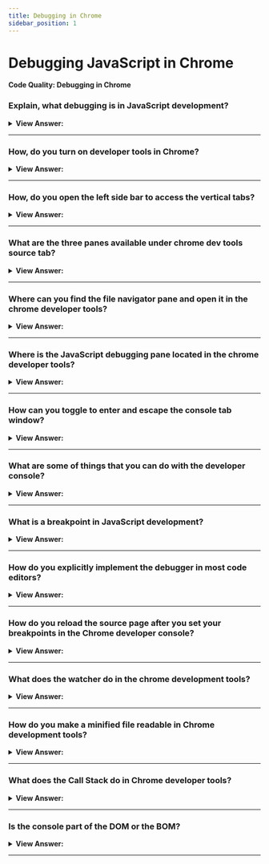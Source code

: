 ```yaml
---
title: Debugging in Chrome
sidebar_position: 1
---
```


# Debugging JavaScript in Chrome

**Code Quality: Debugging in Chrome**

<head>
  <title>Debugging in Chrome - Frontend Interview Questions & Answers</title>
  <meta charSet='utf-8' />
</head>

### Explain, what debugging is in JavaScript development?

<details>
  <summary><strong>View Answer:</strong></summary>
  <div>
  <div><strong>Interview Response:</strong> Debugging is the process of finding and fixing errors within a script.</div><br />
  <div><strong>Technical Response:</strong> Debugging is the process of finding and fixing errors within a script. All modern browsers and most other environments support debugging tools – a special UI in developer tools that makes debugging much easier. It also allows to trace the code step by step to see what exactly is going on.<br /><br />
  </div>
  </div>
</details>

---

### How, do you turn on developer tools in Chrome?

<details>
  <summary><strong>View Answer:</strong></summary>
  <div>
  <div><strong>Interview Response:</strong> You can turn on your chrome developer tools by pressing F12 or for Mac: (Cmd+Opt+I).
</div>
  </div>
</details>

---

### How, do you open the left side bar to access the vertical tabs?

<details>
  <summary><strong>View Answer:</strong></summary>
  <div>
  <div><strong>Interview Response:</strong> You can use the toggler button under the source tab to open the vertical tabs.<br /><br />
  <img src='/img/vertical-tabs.svg' />
</div>
  </div>
</details>

---

### What are the three panes available under chrome dev tools source tab?

<details>
  <summary><strong>View Answer:</strong></summary>
  <div>
  <div><strong>Interview Response:</strong> The file navigator, code editor, and the JavaScript debugging pane.<br /><br />
  <img src='/img/three-panes-dev-tools.svg' />
</div>
  </div>
</details>

---

### Where can you find the file navigator pane and open it in the chrome developer tools?

<details>
  <summary><strong>View Answer:</strong></summary>
  <div>
  <div><strong>Interview Response:</strong> The file navigator pane can be opened by clicking on the sources tab at the top of the developer tools. Once you click on the tab, you can click on the toggler button and view the file navigator pane.
</div>
  </div>
</details>

---

### Where is the JavaScript debugging pane located in the chrome developer tools?

<details>
  <summary><strong>View Answer:</strong></summary>
  <div>
  <div><strong>Interview Response:</strong> The JavaScript debugging pane is located under the sources tab on the right-hand side of the code editor.
</div>
  </div>
</details>

---

### How can you toggle to enter and escape the console tab window?

<details>
  <summary><strong>View Answer:</strong></summary>
  <div>
  <div><strong>Interview Response:</strong> You can toggle the console tab pane by using the ESC button.
</div>
  </div>
</details>

---

### What are some of things that you can do with the developer console?

<details>
  <summary><strong>View Answer:</strong></summary>
  <div>
  <div><strong>Interview Response:</strong> The most notable things that you can do with the Chrome developer console included selecting DOM elements, convert your browser into an editor, find events associated with an element in the DOM, monitor events, find the time of execution of block of code, arrange the values of a variable into a table, inspect an element in the DOM, list the properties of an element, retrieve the value of your last result, and clear the console and the memory.
</div>
  </div>
</details>

---

### What is a breakpoint in JavaScript development?

<details>
  <summary><strong>View Answer:</strong></summary>
  <div>
  <div><strong>Interview Response:</strong> A breakpoint is a point of code where the debugger will automatically pause the JavaScript execution. While the code is paused, we can examine current variables, execute commands in the console etc. In other words, we can debug it.
</div>
  </div>
</details>

---

### How do you explicitly implement the debugger in most code editors?

<details>
  <summary><strong>View Answer:</strong></summary>
  <div>
  <div><strong>Interview Response:</strong> We can pause the code by using the “debugger;” command.
</div><br />
  <div><strong className="codeExample">Code Example:</strong><br /><br />

  <div></div>

```js
// explicit debugger implementation
function hello(name) {
  let phrase = `Hello, ${name}!`;

  debugger; // <-- the debugger stops here

  say(phrase);
}
```

  </div>
  </div>
</details>

---

### How do you reload the source page after you set your breakpoints in the Chrome developer console?

<details>
  <summary><strong>View Answer:</strong></summary>
  <div>
  <div><strong>Interview Response:</strong> In Windows you can press F5 to reload the page, on a MAC you must use Cmd+R.
</div>
  </div>
</details>

---

### What does the watcher do in the chrome development tools?

<details>
  <summary><strong>View Answer:</strong></summary>
  <div>
  <div><strong>Interview Response:</strong> The watcher will show you the current value of the variable as it is added in an expression. If the variable is not set or cannot be found it will show &#60;Not Available&#62; for the value.
</div>
  </div>
</details>

---

### How do you make a minified file readable in Chrome development tools?

<details>
  <summary><strong>View Answer:</strong></summary>
  <div>
  <div><strong>Interview Response:</strong> You can click on the format &#123;&#125; icon to make the minified files readable in DevTools.<br /><br />
  <img src='/img/minified-readable.png' />
</div>
  </div>
</details>

---

### What does the Call Stack do in Chrome developer tools?

<details>
  <summary><strong>View Answer:</strong></summary>
  <div>
  <div><strong>Interview Response:</strong>  In Chrome and Safari the Call Stack shows the nested call chain.<br /><br />
  <img src='/img/callstack.svg' />
</div>
  </div>
</details>

---

### Is the console part of the DOM or the BOM?

<details>
  <summary><strong>View Answer:</strong></summary>
  <div>
  <div><strong>Interview Response:</strong>  The console is part of the window object which is supplied by the Browser.
</div>
  </div>
</details>

---
